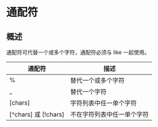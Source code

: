 # 通配符
## 概述
通配符可代替一个或多个字符，通配符必须与 like 一起使用。

通配符 | 描述
-------| ------
% | 替代一个或多个字符
_ | 替代一个字符
[chars] | 字符列表中任一单个字符
[^chars] 或 [!chars] | 不在字符列表中任一单个字符
